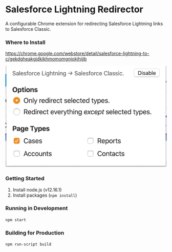 # Salesforce Lightning Redirector
A configurable Chrome extension for redirecting Salesforce Lightning links to Salesforce Classic.

### Where to Install
https://chrome.google.com/webstore/detail/salesforce-lightning-to-c/gekdgheakgjdkikhmomomgnjokjhijjb

![Options Menu](https://github.com/beaksandclaws/salesforce-lightning-redirector/blob/master/options-screenshot.png)

### Getting Started
1. Install node.js (v12.16.1)
1. Install packages (`npm install`)

### Running in Development
`npm start`

### Building for Production
`npm run-script build`